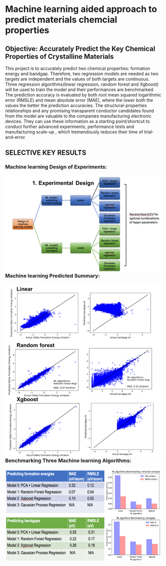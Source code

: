 # Machine learning aided approach to predict materials chemcial properties

## Objective: Accurately Predict the Key Chemical Properties of Crystalline Materials
 
This project is to accurately predict two chemical properties: formation energy and bandgap. Therefore, two regression models are needed as two targets are independent and the values of both targets are continuous. Three regression algorithms(linear regression, random forest and Xgboost) will be used to train the model and their performances are benchmarked. The prediction accuracy is evaluated by both root mean squared logarithmic error (RMSLE) and mean absolute error (MAE), where the lower both the values the better the prediction accuracies. The structural-properties relationships and any promising transparent conductor candidates found from the model are valuable to the companies manufacturing electronic devices. They can use these information as a starting point/shortcut to conduct further advanced experiments, performance tests and manufacturing scale-up , which tremendously reduces their time of trial-and-error.

## SELECTIVE KEY RESULTS

### Machine learning Design of Experiments:

<a href="url"><img src="./figures/ML_DOE_summary.png" align="left" ></a>

### Machine learning Predicted Summary:

<a href="url"><img src="./figures/ML_predicted_summary.png" align="left"></a>

### Benchmarking Three Machine learning Algorithms:

<a href="url"><img src="./figures/ML_benchmark_summary.png" align="left" height="300"></a>

